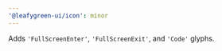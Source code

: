 ```yaml
---
'@leafygreen-ui/icon': minor
---
```


Adds `'FullScreenEnter'`, `'FullScreenExit'`, and `'Code'` glyphs.
